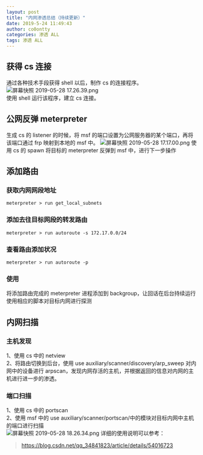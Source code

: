 ```yaml
---
layout: post
title: "内网渗透总结（持续更新）"
date: 2019-5-24 11:49:43
author: co0ontty
categories: 渗透 ALL
tags: 渗透 ALL 
---
```

## 获得 cs 连接 
通过各种技术手段获得 shell 以后，制作 cs 的连接程序。
![屏幕快照 2019-05-28 17.26.39.png](https://i.loli.net/2019/05/28/5cecfeed4ba9298900.png)  
使用 shell 运行该程序，建立 cs 连接。
## 公网反弹 meterpreter  
生成 cs 的 listener 的时候，将 msf 的端口设置为公网服务器的某个端口，再将该端口通过 frp 映射到本地的 msf 中。
![屏幕快照 2019-05-28 17.17.00.png](https://i.loli.net/2019/05/28/5cecfcc20e98925613.png)
使用 cs 的 spawn 将目标的 meterpreter 反弹到 msf 中，进行下一步操作
## 添加路由
### 获取内网网段地址
```shell
meterpreter > run get_local_subnets
```
###  添加去往目标网段的转发路由
```shell
meterpreter > run autoroute -s 172.17.0.0/24
```
### 查看路由添加状况  
```shell
meterpreter > run autoroute -p
```
### 使用  
将添加路由完成的 meterpreter 进程添加到 backgroup，让回话在后台持续运行   
使用相应的脚本对目标内网进行探测  
## 内网扫描
### 主机发现
1、使用 cs 中的 netview   
2、将路由切换到后台，使用 use auxiliary/scanner/discovery/arp_sweep   对内网中的设备进行 arpscan，发现内网存活的主机，并根据返回的信息对内网的主机进行进一步的渗透。 
### 端口扫描
1、使用 cs 中的 portscan  
2、使用 msf 中的 use auxiliary/scanner/portscan/中的模块对目标内网中主机的端口进行扫描  
![屏幕快照 2019-05-28 18.26.34.png](https://i.loli.net/2019/05/28/5ced0ceeb792189976.png)
详细的使用说明可以参考：
>https://blog.csdn.net/qq_34841823/article/details/54016723
